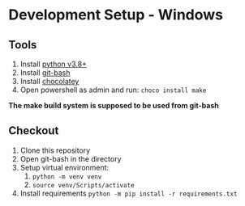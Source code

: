 # Development Setup - Windows

## Tools

1. Install  [python v3.8+](https://www.python.org/downloads/)
1. Install  [git-bash](https://git-scm.com/downloads)
1. Install [chocolatey](https://chocolatey.org/install)
1. Open powershell as admin and run: `choco install make`

**The make build system is supposed to be used from git-bash**

## Checkout

1. Clone this repository
1. Open git-bash in the directory
1. Setup virtual environment:
    1. `python -m venv venv`
    1. `source venv/Scripts/activate`
1. Install requirements `python -m pip install -r requirements.txt`
